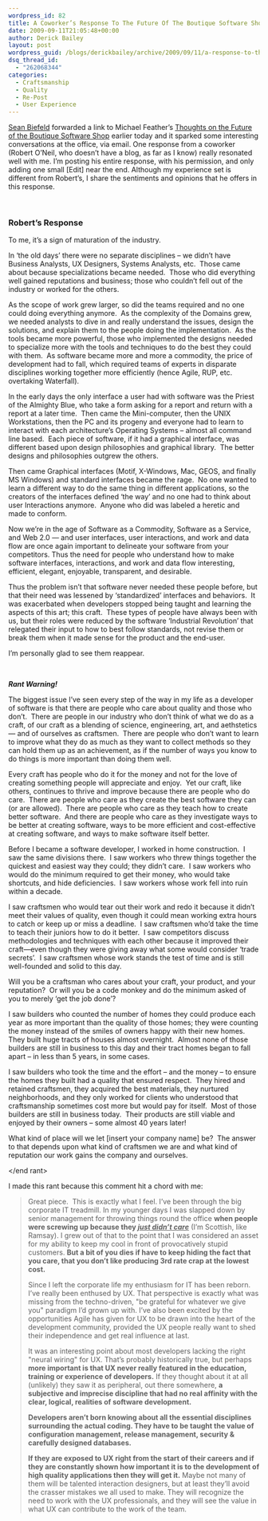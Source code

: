 ```yaml
---
wordpress_id: 82
title: A Coworker’s Response To The Future Of The Boutique Software Shop
date: 2009-09-11T21:05:48+00:00
author: Derick Bailey
layout: post
wordpress_guid: /blogs/derickbailey/archive/2009/09/11/a-response-to-the-future-of-the-boutique-software-shop.aspx
dsq_thread_id:
  - "262068344"
categories:
  - Craftsmanship
  - Quality
  - Re-Post
  - User Experience
---
```

[Sean Biefeld](http://seanbiefeld.lostechies.com) forwarded a link to Michael Feather’s [Thoughts on the Future of the Boutique Software Shop](http://michaelfeathers.typepad.com/michael_feathers_blog/2009/09/thoughts-on-the-future-of-the-boutique-software-shop.html) earlier today and it sparked some interesting conversations at the office, via email. One response from a coworker (Robert O’Neil, who doesn’t have a blog, as far as I know) really resonated well with me. I’m posting his entire response, with his permission, and only adding one small [Edit] near the end. Although my experience set is different from Robert’s, I share the sentiments and opinions that he offers in this response.

&#160;

### Robert’s Response

To me, it’s a sign of maturation of the industry.

In ‘the old days’ there were no separate disciplines &#8211; we didn’t have Business Analysts, UX Designers, Systems Analysts, etc.&#160; Those came about because specializations became needed.&#160; Those who did everything well gained reputations and business; those who couldn’t fell out of the industry or worked for the others.

As the scope of work grew larger, so did the teams required and no one could doing everything anymore.&#160; As the complexity of the Domains grew, we needed analysts to dive in and really understand the issues, design the solutions, and explain them to the people doing the implementation.&#160; As the tools became more powerful, those who implemented the designs needed to specialize more with the tools and techniques to do the best they could with them.&#160; As software became more and more a commodity, the price of development had to fall, which required teams of experts in disparate disciplines working together more efficiently (hence Agile, RUP, etc. overtaking Waterfall).

In the early days the only interface a user had with software was the Priest of the Almighty Blue, who take a form asking for a report and return with a report at a later time.&#160; Then came the Mini-computer, then the UNIX Workstations, then the PC and its progeny and everyone had to learn to interact with each architecture’s Operating Systems – almost all command line based.&#160; Each piece of software, if it had a graphical interface, was different based upon design philosophies and graphical library.&#160; The better designs and philosophies outgrew the others.

Then came Graphical interfaces (Motif, X-Windows, Mac, GEOS, and finally MS Windows) and standard interfaces became the rage.&#160; No one wanted to learn a different way to do the same thing in different applications, so the creators of the interfaces defined ‘the way’ and no one had to think about user Interactions anymore.&#160; Anyone who did was labeled a heretic and made to conform.

Now we’re in the age of Software as a Commodity, Software as a Service, and Web 2.0 &#8212; and user interfaces, user interactions, and work and data flow are once again important to delineate your software from your competitors. Thus the need for people who understand how to make software interfaces, interactions, and work and data flow interesting, efficient, elegant, enjoyable, transparent, and desirable. 

Thus the problem isn’t that software never needed these people before, but that their need was lessened by ‘standardized’ interfaces and behaviors.&#160; It was exacerbated when developers stopped being taught and learning the aspects of this art; this craft.&#160; These types of people have always been with us, but their roles were reduced by the software ‘Industrial Revolution’ that relegated their input to how to best follow standards, not revise them or break them when it made sense for the product and the end-user.

I’m personally glad to see them reappear.

&#160;

**_Rant Warning!_**

The biggest issue I’ve seen every step of the way in my life as a developer of software is that there are people who care about quality and those who don’t.&#160; There are people in our industry who don’t think of what we do as a craft, of our craft as a blending of science, engineering, art, and aethstetics &#8212; and of ourselves as craftsmen.&#160; There are people who don’t want to learn to improve what they do as much as they want to collect methods so they can hold them up as an achievement, as if the number of ways you know to do things is more important than doing them well.

Every craft has people who do it for the money and not for the love of creating something people will appreciate and enjoy.&#160; Yet our craft, like others, continues to thrive and improve because there are people who do care.&#160; There are people who care as they create the best software they can (or are allowed).&#160; There are people who care as they teach how to create better software.&#160; And there are people who care as they investigate ways to be better at creating software, ways to be more efficient and cost-effective at creating software, and ways to make software itself better.

Before I became a software developer, I worked in home construction.&#160; I saw the same divisions there.&#160; I saw workers who threw things together the quickest and easiest way they could; they didn’t care.&#160; I saw workers who would do the minimum required to get their money, who would take shortcuts, and hide deficiencies.&#160; I saw workers whose work fell into ruin within a decade.

I saw craftsmen who would tear out their work and redo it because it didn’t meet their values of quality, even though it could mean working extra hours to catch or keep up or miss a deadline.&#160; I saw craftsmen who’d take the time to teach their juniors how to do it better.&#160; I saw competitors discuss methodologies and techniques with each other because it improved their craft—even though they were giving away what some would consider ‘trade secrets’.&#160; I saw craftsmen whose work stands the test of time and is still well-founded and solid to this day.

Will you be a craftsman who cares about your craft, your product, and your reputation?&#160; Or will you be a code monkey and do the minimum asked of you to merely ‘get the job done’?

I saw builders who counted the number of homes they could produce each year as more important than the quality of those homes; they were counting the money instead of the smiles of owners happy with their new homes.&#160; They built huge tracts of houses almost overnight.&#160; Almost none of those builders are still in business to this day and their tract homes began to fall apart – in less than 5 years, in some cases.

I saw builders who took the time and the effort – and the money – to ensure the homes they built had a quality that ensured respect.&#160; They hired and retained craftsmen, they acquired the best materials, they nurtured neighborhoods, and they only worked for clients who understood that craftsmanship sometimes cost more but would pay for itself.&#160; Most of those builders are still in business today.&#160; Their products are still viable and enjoyed by their owners – some almost 40 years later!

What kind of place will we let [insert your company name] be?&#160; The answer to that depends upon what kind of craftsmen we are and what kind of reputation our work gains the company and ourselves.

</end rant>

I made this rant because this comment hit a chord with me:

> Great piece.&#160; This is exactly what I feel. I&#8217;ve been through the big corporate IT treadmill. In my younger days I was slapped down by senior management for throwing things round the office **when people were screwing up because they _<u>just didn&#8217;t care</u>_** (I&#8217;m Scottish, like Ramsay). I grew out of that to the point that I was considered an asset for my ability to keep my cool in front of provocatively stupid customers. **But a bit of you dies if have to keep hiding the fact that you care, that you don&#8217;t like producing 3rd rate crap at the lowest cost.**
> 
> Since I left the corporate life my enthusiasm for IT has been reborn. I&#8217;ve really been enthused by UX. That perspective is exactly what was missing from the techno-driven, "be grateful for whatever we give you" paradigm I&#8217;d grown up with. I&#8217;ve also been excited by the opportunities Agile has given for UX to be drawn into the heart of the development community, provided the UX people really want to shed their independence and get real influence at last.
> 
> It was an interesting point about most developers lacking the right "neural wiring" for UX. That&#8217;s probably historically true, but perhaps **more important is that UX never really featured in the education, training or experience of developers.** If they thought about it at all (unlikely) they saw it as peripheral, out there somewhere, **a subjective and imprecise discipline that had no real affinity with the clear, logical, realities of software development.**
> 
> **Developers aren&#8217;t born knowing about all the essential disciplines surrounding the actual coding. They have to be taught the value of configuration management, release management, security & carefully designed databases.**
> 
> **If they are exposed to UX right from the start of their careers and if they are constantly shown how important it is to the development of high quality applications then they will get it.** Maybe not many of them will be talented interaction designers, but at least they&#8217;ll avoid the crasser mistakes we all used to make. They will recognize the need to work with the UX professionals, and they will see the value in what UX can contribute to the work of the team.